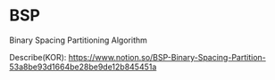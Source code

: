 # BSP
Binary Spacing Partitioning Algorithm

Describe(KOR): https://www.notion.so/BSP-Binary-Spacing-Partition-53a8be93d1664be28be9de12b845451a
